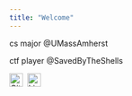 ```yaml
---
title: "Welcome"
---
```


<!-- Hi, my name is Tammy Nguyen. I'm a CS student at UMass Amherst, with a passion for low-level learning, programming, and software. My current interests lie in Network Security and HomeLabbing. 

I have a mini homelab setup with several self-hosted services running on it.  

I'm a hobbyist CTF player with SavedByTheShell Team. 

My superpower is killing the mood. My sense of humor is a bit dry, so if I say something awkward, just know I'm probably judging myself more than you are. 

You can find me on [Linkedin](https://www.linkedin.com/in/tammy-pm-nguyen/), Spotify, and [GitHub](https://github.com/tammynpm).  -->


cs major @UMassAmherst

ctf player @SavedByTheShells


<!-- My current interests lie in Network Security and HomeLabbing.  -->

<!-- In my freetime, I'm hopping on CyberDefenders.org grinding to become a BlueTeamer. -->
<!-- 
I'm very active on the Internet, constantly bouncing between projects and activities.  -->

<!-- # Hobbies and interests

I write code almost every day, and I've made and maintain quite some projects. 

I enjoy watching Hiphop dance videos on youtube in my free time.  -->

<!-- # Social
Feel free to message me and say hi!  -->

<!-- # Tools I use
I'm using Proxmox for my servers. On Linux, I use KDE Plasma as my desktop environment, specifically the "Cyberpunk Neon" theme.  -->
<!-- 
# Programming languages

I sort my favorite languages by how much I like using them:
- I regularly use and enjoy:
    - Python
    - TypeScript -->

<!-- # Digital Forensics
* TheSleuthKit/Autopsy
* Wireshark/tshark/tcpdump
*  -->
<!-- 
# Reverse engineering
* IDA, Ghidra (decompilers)
* x64dbg (debuggers)
* Okteta (hex editor) -->

<!-- # Creative work
* DaVinci Resolve (video editing)

# Organization and personal life
* github (my lord) -->

<!-- [Linkedin](https://www.linkedin.com/in/tammy-pm-nguyen/) [GitHub](https://github.com/tammynpm). -->


<div style="display: flex; gap:8px; align-items: center;">
    <a href="https://github.com/tammynpm" target="_blank" rel="noopener noreferrer">
    <img src="https://cdn.jsdelivr.net/gh/simple-icons/simple-icons/icons/github.svg" width="24" height="24" alt="GitHub">
    </a>
    <a href="https://www.linkedin.com/in/tammy-pm-nguyen" target="_blank" rel="noopener noreferrer">
    <img src="https://cdn.jsdelivr.net/gh/simple-icons/simple-icons/icons/linkedin.svg" width="24" height="24" alt="LinkedIn">
    </a>
</div>